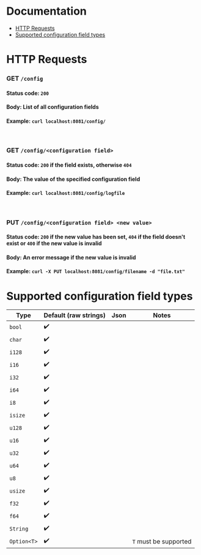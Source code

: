 # Documentation

* [HTTP Requests](#S-requests)
* [Supported configuration field types](#S-types)

# <a name="S-requests"></a>HTTP Requests

### **GET** `/config`
#### **Status code**: `200`
#### **Body**: List of all configuration fields
#### **Example**: `curl localhost:8081/config/`

<br />

### **GET** `/config/<configuration field>`
#### **Status code**: `200` if the field exists, otherwise `404`
#### **Body**: The value of the specified configuration field 
#### **Example**: `curl localhost:8081/config/logfile`

<br />

### **PUT** `/config/<configuration field> <new value>` 
#### **Status code**: `200` if the new value has been set, `404` if the field doesn't exist or `400` if the new value is invalid
#### **Body**: An error message if the new value is invalid
#### **Example**: `curl -X PUT localhost:8081/config/filename -d "file.txt"`

# <a name="S-types"></a>Supported configuration field types

Type | Default (raw strings) | Json | Notes
---- | --------------------- | ---- | -----
`bool` | :heavy_check_mark: | | 
`char` | :heavy_check_mark: | | 
`i128` | :heavy_check_mark: | | 
`i16` | :heavy_check_mark: | | 
`i32` | :heavy_check_mark: | | 
`i64` | :heavy_check_mark: | | 
`i8` | :heavy_check_mark: | | 
`isize` | :heavy_check_mark: | | 
`u128` | :heavy_check_mark: | | 
`u16` | :heavy_check_mark: | | 
`u32` | :heavy_check_mark: | | 
`u64` | :heavy_check_mark: | | 
`u8` | :heavy_check_mark: | | 
`usize` | :heavy_check_mark: | | 
`f32` | :heavy_check_mark: | | 
`f64` | :heavy_check_mark: | | 
`String` | :heavy_check_mark: | | 
`Option<T>` | :heavy_check_mark: | | `T` must be supported 

